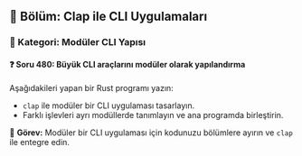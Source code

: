 ## 📘 Bölüm: Clap ile CLI Uygulamaları  
### 🔹 Kategori: Modüler CLI Yapısı  
#### ❓ Soru 480: Büyük CLI araçlarını modüler olarak yapılandırma

Aşağıdakileri yapan bir Rust programı yazın:

- `clap` ile modüler bir CLI uygulaması tasarlayın.
- Farklı işlevleri ayrı modüllerde tanımlayın ve ana programda birleştirin.

🔧 **Görev:** Modüler bir CLI uygulaması için kodunuzu bölümlere ayırın ve `clap` ile entegre edin.
